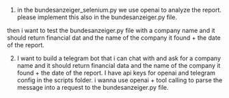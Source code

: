 1) in the bundesanzeiger_selenium.py we use openai to analyze the report. please implement this also in the bundesanzeiger.py file.

then i want to test the bundesanzeiger.py file with a company name and it should return financial dat and the name of the company it found + the date of the report.

2) I want to build a telegram bot that i can chat with and ask for a company name and it should return financial data and the name of the company it found + the date of the report.
I have api keys for openai and telegram config in the scripts folder.
i wanna use openai + tool calling to parse the message into a request to the bundesanzeiger.py file.